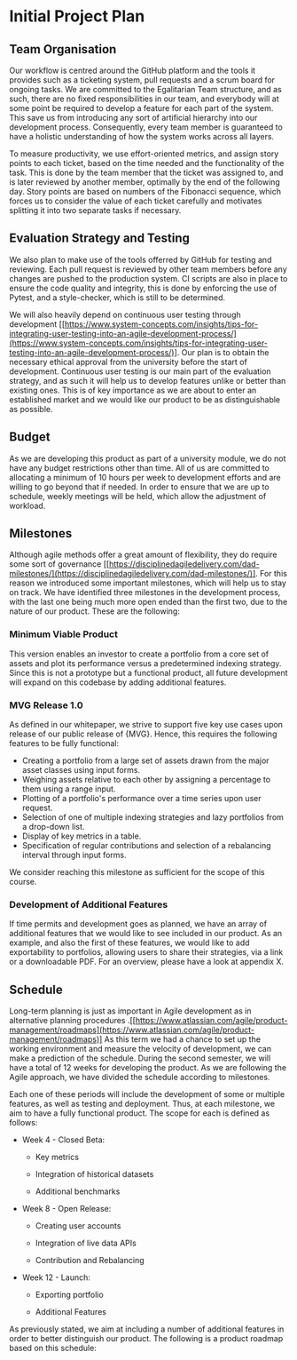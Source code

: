 # Initial Project Plan

## Team Organisation

Our workflow is centred around the GitHub platform and the tools it provides such as a ticketing system, pull requests and a scrum board for ongoing tasks. We are committed to the Egalitarian Team structure, and as such, there are no fixed responsibilities in our team, and everybody will at some point be required to develop a feature for each part of the system. This save us from introducing any sort of artificial hierarchy into our development process. Consequently, every team member is guaranteed to have a holistic understanding of how the system works across all layers.

To measure productivity, we use effort-oriented metrics, and assign story points to each ticket, based on the time needed and the functionality of the task. This is done by the team member that the ticket was assigned to, and is later reviewed by another member, optimally by the end of the following day. Story points are based on numbers of the Fibonacci sequence, which forces us to consider the value of each ticket carefully and motivates splitting it into two separate tasks if necessary.

## Evaluation Strategy and Testing

We also plan to make use of the tools offerred by GitHub for testing and reviewing. Each pull request is reviewed by other team members before any changes are pushed to the production system. CI scripts are also in place to ensure the code quality and integrity, this is done by enforcing the use of Pytest, and a style-checker, which is still to be determined.

We will also heavily depend on continuous user testing through development [[https://www.system-concepts.com/insights/tips-for-integrating-user-testing-into-an-agile-development-process/](https://www.system-concepts.com/insights/tips-for-integrating-user-testing-into-an-agile-development-process/)]. Our plan is to obtain the necessary ethical approval from the university before the start of development. Continuous user testing is our main part of the evaluation strategy, and as such it will help us to develop features unlike or better than existing ones. This is of key importance as we are about to enter an established market and we would like our product to be as distinguishable as possible.

## Budget

As we are developing this product as part of a university module, we do not have any budget restrictions other than
time. All of us are committed to allocating a minimum of 10 hours per week to development efforts and are willing to go
beyond that if needed. In order to ensure that we are up to schedule, weekly meetings will be held, which allow the adjustment of workload.

## Milestones

Although agile methods offer a great amount of flexibility, they do require some sort of governance [[https://disciplinedagiledelivery.com/dad-milestones/](https://disciplinedagiledelivery.com/dad-milestones/)]. For this reason we introduced some important milestones, which will help us to stay on track. We have identified three milestones in the development process, with the last one being much more open ended than the first two, due to the nature of our product. These are the following:

### Minimum Viable Product

This version enables an investor to create a portfolio from a core set of assets and plot its performance versus a predetermined indexing strategy. Since this is not a prototype but a functional product, all future development will expand on this codebase by adding additional features.

### MVG Release 1.0

As defined in our whitepaper, we strive to support five key use cases upon release of our public release of
{MVG}. Hence, this requires the following features to be fully functional:

-   Creating a portfolio from a large set of assets drawn from the major asset classes using input forms.
-   Weighing assets relative to each other by assigning a percentage to them using a range input.
-   Plotting of a portfolio's performance over a time series upon user request.
-   Selection of one of multiple indexing strategies and lazy portfolios from a drop-down list.
-   Display of key metrics in a table.
-   Specification of regular contributions and selection of a rebalancing interval through input forms.

We consider reaching this milestone as sufficient for the scope of this course.

### Development of Additional Features

If time permits and development goes as planned, we have an array of additional features that we would like to see included in our product. As an example, and also the first of these features, we would like to add exportability to portfolios, allowing users to share their strategies, via a link or a downloadable PDF. For an overview, please have a look at appendix X.

## Schedule

Long-term planning is just as important in Agile development as in alternative planning procedures .[[https://www.atlassian.com/agile/product-management/roadmaps](https://www.atlassian.com/agile/product-management/roadmaps)] As this term we had a chance to set up the working environment and measure the velocity of development, we can make a prediction of the schedule. During the second semester, we will have a total of 12 weeks for developing the product. As we are following the Agile approach, we have divided the schedule according to milestones.

Each one of these periods will include the development of some or multiple features, as well as testing and deployment. Thus, at each milestone, we aim to have a fully functional product. The scope for each is defined as follows:

-   Week 4 - Closed Beta:
    
    -   Key metrics
        
    -   Integration of historical datasets
        
    -   Additional benchmarks
        
-   Week 8 - Open Release:
    
    -   Creating user accounts
        
    -   Integration of live data APIs
        
    -   Contribution and Rebalancing
        
-   Week 12 - Launch:
    
    -   Exporting portfolio
        
    -   Additional Features
        

As previously stated, we aim at including a number of additional features in order to better distinguish our product. The following is a product roadmap based on this schedule:
